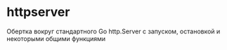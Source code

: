 # httpserver
Обертка вокруг стандартного Go http.Server с запуском, остановкой и некоторыми общими функциями
